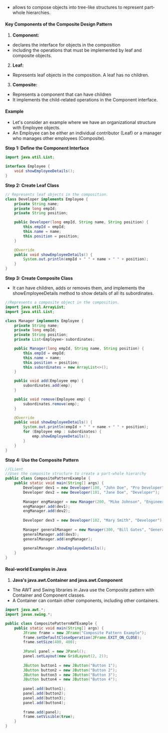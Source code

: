 * allows to compose objects into tree-like structures to represent part-whole hierarchies.


#### Key Components of the Composite Design Pattern

1. **Component:**

* declares the interface for objects in the composition
* including the operations that must be implemented by leaf and composite objects.

2. **Leaf:**

* Represents leaf objects in the composition. A leaf has no children.

3. **Composite:**

* Represents a component that can have children
* It implements the child-related operations in the Component interface.

#### Example

* Let's consider an example where we have an organizational structure with Employee objects. 
* An Employee can be either an individual contributor (Leaf) or a manager who manages other employees (Composite).

**Step 1: Define the Component Interface**

```java
import java.util.List;

interface Employee {
    void showEmployeeDetails();
}
```

**Step 2: Create Leaf Class**

```java
// Represents leaf objects in the composition.
class Developer implements Employee {
    private String name;
    private long empId;
    private String position;

    public Developer(long empId, String name, String position) {
        this.empId = empId;
        this.name = name;
        this.position = position;
    }

    @Override
    public void showEmployeeDetails() {
        System.out.println(empId + " " + name + " " + position);
    }
}
```

**Step 3: Create Composite Class**

*  It can have children, adds or removes them, and implements the showEmployeeDetails method to show details of all its subordinates.

```java
//Represents a composite object in the composition.
import java.util.ArrayList;
import java.util.List;

class Manager implements Employee {
    private String name;
    private long empId;
    private String position;
    private List<Employee> subordinates;

    public Manager(long empId, String name, String position) {
        this.empId = empId;
        this.name = name;
        this.position = position;
        this.subordinates = new ArrayList<>();
    }

    public void add(Employee emp) {
        subordinates.add(emp);
    }

    public void remove(Employee emp) {
        subordinates.remove(emp);
    }

    @Override
    public void showEmployeeDetails() {
        System.out.println(empId + " " + name + " " + position);
        for (Employee emp : subordinates) {
            emp.showEmployeeDetails();
        }
    }
}
```

**Step 4: Use the Composite Pattern**

```java
//CLient
//Uses the composite structure to create a part-whole hierarchy
public class CompositePatternExample {
    public static void main(String[] args) {
        Developer dev1 = new Developer(100, "John Doe", "Pro Developer");
        Developer dev2 = new Developer(101, "Jane Doe", "Developer");
        
        Manager engManager = new Manager(200, "Mike Johnson", "Engineering Manager");
        engManager.add(dev1);
        engManager.add(dev2);
        
        Developer dev3 = new Developer(102, "Mary Smith", "Developer");
        
        Manager generalManager = new Manager(300, "Bill Gates", "General Manager");
        generalManager.add(dev3);
        generalManager.add(engManager);
        
        generalManager.showEmployeeDetails();
    }
}
```

#### Real-world Examples in Java

1. **Java's java.awt.Container and java.awt.Component**

* The AWT and Swing libraries in Java use the Composite pattern with Container and Component classes. 
* A Container can contain other components, including other containers.

```java
import java.awt.*;
import javax.swing.*;

public class CompositePatternAWTExample {
    public static void main(String[] args) {
        JFrame frame = new JFrame("Composite Pattern Example");
        frame.setDefaultCloseOperation(JFrame.EXIT_ON_CLOSE);
        frame.setSize(400, 400);
        
        JPanel panel = new JPanel();
        panel.setLayout(new GridLayout(2, 2));
        
        JButton button1 = new JButton("Button 1");
        JButton button2 = new JButton("Button 2");
        JButton button3 = new JButton("Button 3");
        JButton button4 = new JButton("Button 4");
        
        panel.add(button1);
        panel.add(button2);
        panel.add(button3);
        panel.add(button4);
        
        frame.add(panel);
        frame.setVisible(true);
    }
}
```